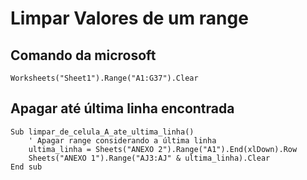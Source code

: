 # Limpar Valores de um range


## Comando da microsoft
```vba
Worksheets("Sheet1").Range("A1:G37").Clear
```

## Apagar até última linha encontrada
```vba
Sub limpar_de_celula_A_ate_ultima_linha()
    ' Apagar range considerando a última linha
    ultima_linha = Sheets("ANEXO 2").Range("A1").End(xlDown).Row
    Sheets("ANEXO 1").Range("AJ3:AJ" & ultima_linha).Clear
End sub
```
